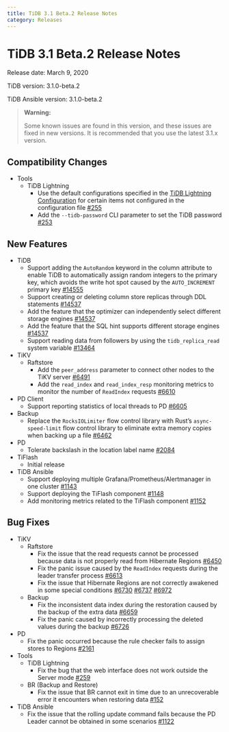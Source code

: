 ```yaml
---
title: TiDB 3.1 Beta.2 Release Notes
category: Releases
---
```


# TiDB 3.1 Beta.2 Release Notes

Release date: March 9, 2020

TiDB version: 3.1.0-beta.2

TiDB Ansible version: 3.1.0-beta.2

> **Warning:**
>
> Some known issues are found in this version, and these issues are fixed in new versions. It is recommended that you use the latest 3.1.x version.

## Compatibility Changes

+ Tools
    - TiDB Lightning
        - Use the default configurations specified in the [TiDB Lightning Configuration](/tidb-lightning/tidb-lightning-configuration.md) for certain items not configured in the configuration file [#255](https://github.com/pingcap/tidb-lightning/pull/255)
        - Add the `--tidb-password` CLI parameter to set the TiDB password [#253](https://github.com/pingcap/tidb-lightning/pull/253)

## New Features

+ TiDB
    - Support adding the `AutoRandom` keyword in the column attribute to enable TiDB to automatically assign random integers to the primary key, which avoids the write hot spot caused by the `AUTO_INCREMENT` primary key [#14555](https://github.com/pingcap/tidb/pull/14555)
    - Support creating or deleting column store replicas through DDL statements [#14537](https://github.com/pingcap/tidb/pull/14537)
    - Add the feature that the optimizer can independently select different storage engines [#14537](https://github.com/pingcap/tidb/pull/14537)
    - Add the feature that the SQL hint supports different storage engines [#14537](https://github.com/pingcap/tidb/pull/14537)
    - Support reading data from followers by using the `tidb_replica_read` system variable [#13464](https://github.com/pingcap/tidb/pull/13464)
+ TiKV
    - Raftstore
        - Add the `peer_address` parameter to connect other nodes to the TiKV server [#6491](https://github.com/tikv/tikv/pull/6491)
        - Add the `read_index` and `read_index_resp` monitoring metrics to monitor the number of `ReadIndex` requests [#6610](https://github.com/tikv/tikv/pull/6610)
+ PD Client
    - Support reporting statistics of local threads to PD [#6605](https://github.com/tikv/tikv/pull/6605)
+ Backup
    - Replace the `RocksIOLimiter` flow control library with Rust’s `async-speed-limit` flow control library to eliminate extra memory copies when backing up a file [#6462](https://github.com/tikv/tikv/pull/6462)
+ PD
    - Tolerate backslash in the location label name [#2084](https://github.com/pingcap/pd/pull/2084)
+ TiFlash
    - Initial release
+ TiDB Ansible
    - Support deploying multiple Grafana/Prometheus/Alertmanager in one cluster [#1143](https://github.com/pingcap/tidb-ansible/pull/1143)
    - Support deploying the TiFlash component [#1148](https://github.com/pingcap/tidb-ansible/pull/1148)
    - Add monitoring metrics related to the TiFlash component [#1152](https://github.com/pingcap/tidb-ansible/pull/1152)

## Bug Fixes

+ TiKV
    - Raftstore
        - Fix the issue that the read requests cannot be processed because data is not properly read from Hibernate Regions [#6450](https://github.com/tikv/tikv/pull/6450)
        - Fix the panic issue caused by the `ReadIndex` requests during the leader transfer process [#6613](https://github.com/tikv/tikv/pull/6613)
        - Fix the issue that Hibernate Regions are not correctly awakened in some special conditions [#6730](https://github.com/tikv/tikv/pull/6730) [#6737](https://github.com/tikv/tikv/pull/6737) [#6972](https://github.com/tikv/tikv/pull/6972)
    - Backup
        - Fix the inconsistent data index during the restoration caused by the backup of the extra data [#6659](https://github.com/tikv/tikv/pull/6659)
        - Fix the panic caused by incorrectly processing the deleted values during the backup [#6726](https://github.com/tikv/tikv/pull/6726)
+ PD
    - Fix the panic occurred because the rule checker fails to assign stores to Regions [#2161](https://github.com/pingcap/pd/pull/2161)
+ Tools
    - TiDB Lightning
        - Fix the bug that the web interface does not work outside the Server mode [#259](https://github.com/pingcap/tidb-lightning/pull/259)
    - BR (Backup and Restore)
        - Fix the issue that BR cannot exit in time due to an unrecoverable error it encounters when restoring data [#152](https://github.com/pingcap/br/pull/152)
+ TiDB Ansible
    - Fix the issue that the rolling update command fails because the PD Leader cannot be obtained in some scenarios [#1122](https://github.com/pingcap/tidb-ansible/pull/1122)
